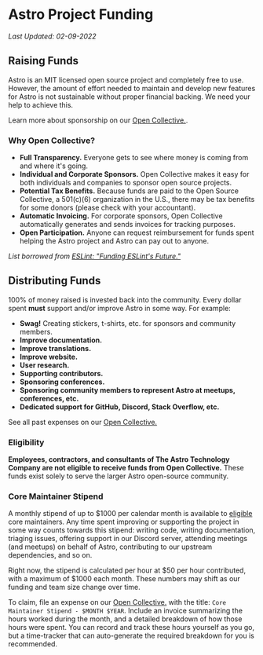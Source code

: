 # Astro Project Funding

_Last Updated: 02-09-2022_

## Raising Funds

Astro is an MIT licensed open source project and completely free to use. However, the amount of effort needed to maintain and develop new features for Astro is not sustainable without proper financial backing. We need your help to achieve this.

Learn more about sponsorship on our [Open Collective.](https://opencollective.com/astrodotbuild).

### Why Open Collective?

- **Full Transparency.** Everyone gets to see where money is coming from and where it's going.
- **Individual and Corporate Sponsors.** Open Collective makes it easy for both individuals and companies to sponsor open source projects.
- **Potential Tax Benefits.** Because funds are paid to the Open Source Collective, a 501(c)(6) organization in the U.S., there may be tax benefits for some donors (please check with your accountant).
- **Automatic Invoicing.** For corporate sponsors, Open Collective automatically generates and sends invoices for tracking purposes.
- **Open Participation.** Anyone can request reimbursement for funds spent helping the Astro project and Astro can pay out to anyone.

_List borrowed from [ESLint: "Funding ESLint's Future."](https://eslint.org/blog/2019/02/funding-eslint-future)_

## Distributing Funds

100% of money raised is invested back into the community. Every dollar spent **must** support and/or improve Astro in some way. For example:

- **Swag!** Creating stickers, t-shirts, etc. for sponsors and community members.
- **Improve documentation.**
- **Improve translations.**
- **Improve website.**
- **User research.**
- **Supporting contributors.**
- **Sponsoring conferences.**
- **Sponsoring community members to represent Astro at meetups, conferences, etc.**
- **Dedicated support for GitHub, Discord, Stack Overflow, etc.**

See all past expenses on our [Open Collective.](https://opencollective.com/astrodotbuild)

### Eligibility

**Employees, contractors, and consultants of The Astro Technology Company are not eligible to receive funds from Open Collective.** These funds exist solely to serve the larger Astro open-source community.

### Core Maintainer Stipend

A monthly stipend of up to $1000 per calendar month is available to [eligible](#eligibility) core maintainers. Any time spent improving or supporting the project in some way counts towards this stipend: writing code, writing documentation, triaging issues, offering support in our Discord server, attending meetings (and meetups) on behalf of Astro, contributing to our upstream dependencies, and so on.

Right now, the stipend is calculated per hour at $50 per hour contributed, with a maximum of $1000 each month. These numbers may shift as our funding and team size change over time.

To claim, file an expense on our [Open Collective.](https://opencollective.com/astrodotbuild) with the title: `Core Maintainer Stipend - $MONTH $YEAR`. Include an invoice summarizing the hours worked during the month, and a detailed breakdown of how those hours were spent. You can record and track these hours yourself as you go, but a time-tracker that can auto-generate the required breakdown for you is recommended.
